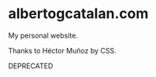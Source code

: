 albertogcatalan.com
===================

My personal website.

Thanks to Héctor Muñoz by CSS.

DEPRECATED
